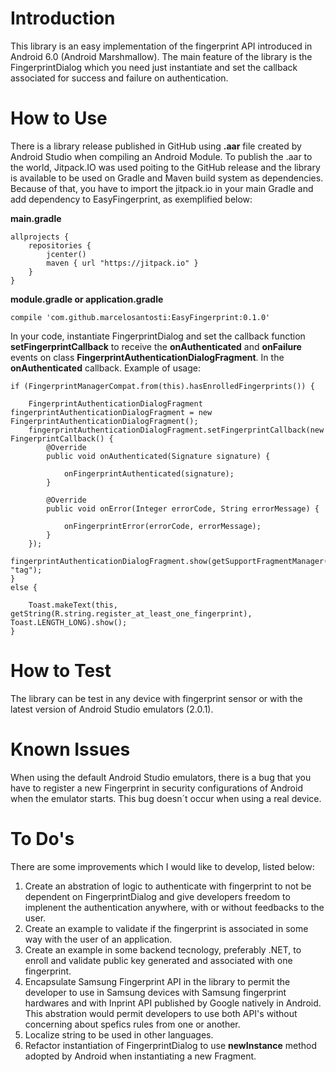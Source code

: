 # Introduction #

This library is an easy implementation of the fingerprint API introduced in Android 6.0 (Android Marshmallow). The main feature of the library is the FingerprintDialog which you need just instantiate and set the callback associated for success and failure on authentication.

# How to Use #

There is a library release published in GitHub using **.aar** file created by Android Studio when compiling an Android Module. To publish the .aar to the world, Jitpack.IO was used poiting to the GitHub release and the library is available to be used on Gradle and Maven build system as dependencies. Because of that, you have to import the jitpack.io in your main Gradle and add dependency to EasyFingerprint, as exemplified below:

**main.gradle**
```
allprojects {
    repositories {
        jcenter()
        maven { url "https://jitpack.io" }
    }
}
```

**module.gradle or application.gradle**
```
compile 'com.github.marcelosantosti:EasyFingerprint:0.1.0'
```

In your code, instantiate FingerprintDialog and set the callback function **setFingerprintCallback** to receive the **onAuthenticated** and **onFailure** events on class **FingerprintAuthenticationDialogFragment**. In the **onAuthenticated** callback. Example of usage:
```
if (FingerprintManagerCompat.from(this).hasEnrolledFingerprints()) {

    FingerprintAuthenticationDialogFragment fingerprintAuthenticationDialogFragment = new FingerprintAuthenticationDialogFragment();
    fingerprintAuthenticationDialogFragment.setFingerprintCallback(new FingerprintCallback() {
        @Override
        public void onAuthenticated(Signature signature) {

            onFingerprintAuthenticated(signature);
        }

        @Override
        public void onError(Integer errorCode, String errorMessage) {

            onFingerprintError(errorCode, errorMessage);
        }
    });
    fingerprintAuthenticationDialogFragment.show(getSupportFragmentManager(), "tag");
}
else {

    Toast.makeText(this, getString(R.string.register_at_least_one_fingerprint), Toast.LENGTH_LONG).show();
}
```

# How to Test #

The library can be test in any device with fingerprint sensor or with the latest version of Android Studio emulators (2.0.1).

# Known Issues #

When using the default Android Studio emulators, there is a bug that you have to register a new Fingerprint in security configurations of Android when the emulator starts. This bug doesn´t occur when using a real device.

# To Do's #

There are some improvements which I would like to develop, listed below:

1. Create an abstration of logic to authenticate with fingerprint to not be dependent on FingerprintDialog and give developers freedom to implenent the authentication anywhere, with or without feedbacks to the user.
2. Create an example to validate if the fingerprint is associated in some way with the user of an application.
3. Create an example in some backend tecnology, preferably .NET, to enroll and validate public key generated and associated with one fingerprint.
4. Encapsulate Samsung Fingerprint API in the library to permit the developer to use in Samsung devices with Samsung fingerprint hardwares and with Inprint API published by Google natively in Android. This abstration would permit developers to use both API's without concerning about spefics rules from one or another.
5. Localize string to be used in other languages.
6. Refactor instantiation of FingerprintDialog to use **newInstance** method adopted by Android when instantiating a new Fragment.